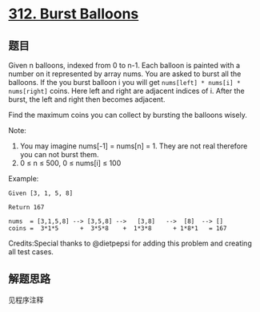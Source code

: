 # [312. Burst Balloons](https://leetcode.com/problems/burst-balloons/)

## 题目

Given n balloons, indexed from 0 to n-1. Each balloon is painted with a number on it represented by array nums. You are asked to burst all the balloons. If the you burst balloon i you will get `nums[left] * nums[i] * nums[right]` coins. Here left and right are adjacent indices of i. After the burst, the left and right then becomes adjacent.

Find the maximum coins you can collect by bursting the balloons wisely.

Note:

1. You may imagine nums[-1] = nums[n] = 1. They are not real therefore you can not burst them.
1. 0 ≤ n ≤ 500, 0 ≤ nums[i] ≤ 100

Example:

```text
Given [3, 1, 5, 8]

Return 167

nums  = [3,1,5,8] --> [3,5,8] -->   [3,8]   -->  [8]  --> []
coins =  3*1*5      +  3*5*8    +  1*3*8      + 1*8*1   = 167
```

Credits:Special thanks to @dietpepsi for adding this problem and creating all test cases.

## 解题思路

见程序注释
